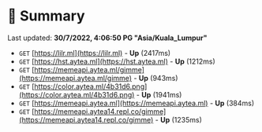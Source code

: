 # 📖 Summary
Last updated: **30/7/2022, 4:06:50 PG "Asia/Kuala_Lumpur"**

- `GET` [https://lilr.ml](https://lilr.ml) - **Up** (2417ms)
- `GET` [https://hst.aytea.ml](https://hst.aytea.ml) - **Up** (1212ms)
- `GET` [https://memeapi.aytea.ml/gimme](https://memeapi.aytea.ml/gimme) - **Up** (943ms)
- `GET` [https://color.aytea.ml/4b31d6.png](https://color.aytea.ml/4b31d6.png) - **Up** (1941ms)
- `GET` [https://memeapi.aytea.ml](https://memeapi.aytea.ml) - **Up** (384ms)
- `GET` [https://memeapi.aytea14.repl.co/gimme](https://memeapi.aytea14.repl.co/gimme) - **Up** (1235ms)
